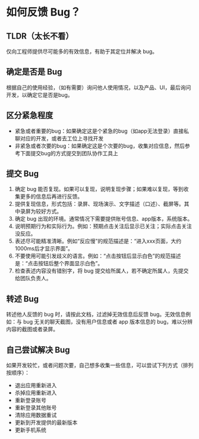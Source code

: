 # 如何反馈 Bug？

## TLDR（太长不看）

仅向工程师提供尽可能多的有效信息，有助于其定位并解决 bug。

## 确定是否是 Bug

根据自己的使用经验，（如有需要）询问他人使用情况，以及产品、UI，最后询问开发，以确定它是否是bug。

## 区分紧急程度

- 紧急或者重要的bug：如果确定这是个紧急的bug（如app无法登录）直接私聊对应的开发，或者去工位上寻找开发
- 非紧急或者次要的bug：如果确定这是个次要的bug，收集对应信息，然后参考下面提交bug的方式提交到团队协作工具上

## 提交 Bug

1. 确定 bug 能否复现。如果可以复现，说明复现步骤；如果难以复现，等到收集更多的信息后再进行反馈。
1. 提供复现信息，形式包括：录屏、现场演示、文字描述（口述）、截屏等。其中录屏为较好方式。
2. 确定 bug 出现的环境。通常情况下需要提供账号信息、app版本，系统版本。
3. 说明预期行为和实际行为。例如：预期点击关注后显示已关注；实际点击关注没反应。
4. 表述尽可能精准清晰。例如“反应慢”的规范描述是：“进入xxx页面，大约1000ms后才显示界面”。
5. 不要使用可能引发歧义的语言。例如：“点击按钮后显示白色”的规范描述是：“点击按钮后整个界面显示白色”。
6. 检查表述内容没有错别字，将 bug 提交给所属人，若不确定所属人，先提交给团队负责人。

## 转述 Bug

转述他人反馈的 bug 时，请按此文档，过滤掉无效信息后反馈 bug。无效信息例如：与 bug 无关的聊天截图，没有用户信息或者 app 版本信息的 bug，难以分辨内容的截图或者录屏。

## 自己尝试解决 Bug

如果开发较忙，或者问题次要，自己想多收集一些信息，可以尝试下列方式（排列按顺序）：

- 退出应用重新进入
- 杀掉应用重新进入
- 重新登录账号
- 重新登录其他账号
- 清除应用数据重试
- 更新到开发提供的最新版本
- 更新手机系统
